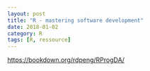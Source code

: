 ```yaml
---
layout: post
title: "R - mastering software development"
date: 2018-01-02
category: R
tags: [R, ressource]
---
```


https://bookdown.org/rdpeng/RProgDA/

